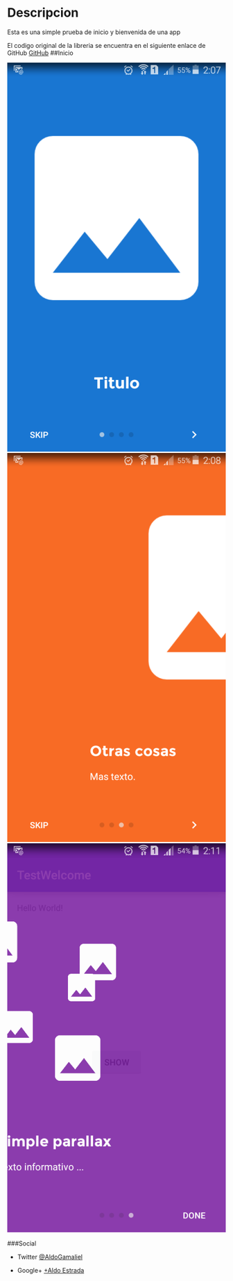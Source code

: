 # Descripcion
Esta es una simple prueba de inicio y bienvenida de una app

El codigo original de la libreria se encuentra en el siguiente enlace de GitHub
[GitHub](https://github.com/stephentuso/welcome-android)
##Inicio

![Alt "pantalla principal"](screenshot/img1.png)
![Alt "pantalla principal"](screenshot/img2.png)
![Alt "pantalla principal"](screenshot/img3.png)


###Social
- Twitter [@AldoGamaliel](https://twitter.com/AldoGamaliel)

- Google+ [+Aldo Estrada](https://plus.google.com/u/0/+AldoEstrada1992)